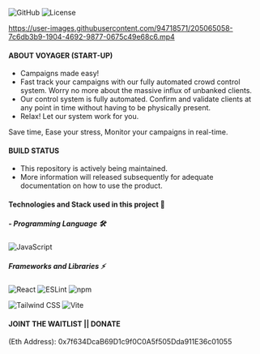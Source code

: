 ![GitHub](https://img.shields.io/static/v1?style=for-the-badge&message=GitHub&color=181717&logo=GitHub&logoColor=FFFFFF&label=)
![License](https://img.shields.io/static/v1?style=for-the-badge&message=Open+Source+Initiative&color=3DA639&logo=Open+Source+Initiative&logoColor=FFFFFF&label=)


https://user-images.githubusercontent.com/94718571/205065058-7c6db3b9-1904-4692-9877-0675c49e68c6.mp4


#### ABOUT VOYAGER (START-UP)

- Campaigns made easy!
- Fast track your campaigns with our fully automated crowd control system. Worry no more about the massive influx of unbanked clients.
- Our control system is fully automated. Confirm and validate clients at any point in time without having to be physically present.
- Relax! Let our system work for you.

Save time, Ease your stress, Monitor your campaigns in real-time.

#### BUILD STATUS

- This repository is actively being maintained.
- More information will released subsequently for adequate documentation on how to use the product.

#### Technologies and Stack used in this project 🎯

##### - Programming Language 🛠

![JavaScript](https://img.shields.io/static/v1?style=for-the-badge&message=JavaScript&color=222222&logo=JavaScript&logoColor=F7DF1E&label=)

##### Frameworks and Libraries ⚡️

![React](https://img.shields.io/static/v1?style=for-the-badge&message=React&color=222222&logo=React&logoColor=61DAFB&label=) ![ESLint](https://img.shields.io/static/v1?style=for-the-badge&message=ESLint&color=4B32C3&logo=ESLint&logoColor=FFFFFF&label=) ![npm](https://img.shields.io/static/v1?style=for-the-badge&message=npm&color=CB3837&logo=npm&logoColor=FFFFFF&label=)

![Tailwind CSS](https://img.shields.io/static/v1?style=for-the-badge&message=Tailwind+CSS&color=222222&logo=Tailwind+CSS&logoColor=06B6D4&label=) ![Vite](https://img.shields.io/static/v1?style=for-the-badge&message=Vite&color=646CFF&logo=Vite&logoColor=FFFFFF&label=)

#### JOINT THE WAITLIST || DONATE

(Eth Address): 0x7f634DcaB69D1c9f0C0A5f505Dda911E36c01055
